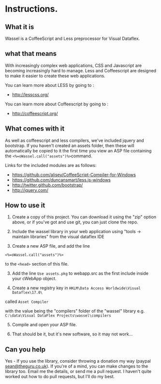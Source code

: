 Instructions. 
==============

What it is
----------
Wassel is a CoffeeScript and Less preprocessor for Visual Dataflex. 

what that means
----------
With increasingly complex web applications, CSS and Javascript are becoming increasingly hard to manage. Less and Coffeescript are designed to make it easier to create these web applications. 

You can learn more about LESS by going to : 
- http://lesscss.org/

You can learn more about Coffeescript by going to : 
- http://coffeescript.org/


What comes with it
----------
As well as coffeescript and less compilers, we've included jquery and bootstrap. If you haven't created an assets folder, then these will automatically be copied to it the first time you view an ASP file containing the `<%=oWassel.call("assets")%>`command. 

Links for the included modules are as follows: 

-  https://github.com/alisey/CoffeeScript-Compiler-for-Windows
-  https://github.com/duncansmart/less.js-windows
-  http://twitter.github.com/bootstrap/
-  http://jquery.com/

How to use it
----------
1) Create a copy of this project. You can download it using the "zip" option above, or if you've got and use git, you can just clone the repo. 

2) Include the wassel library in your web application using "tools -> maintain libraries" from the visual dataflex IDE

3) Create a new ASP file, and add the line 

`
<%=oWassel.call("assets")%>
`

to the `<head>` section of this file. 

3) Add the line `Use assets.pkg` to webapp.src as the first include inside your cWebApp object.

4) Create a new registry key in 
  `HKLM\Data Access Worldwide\Visual Dataflex\17.0\`

called
  `Asset Compiler`

with the value being the "compilers" folder of the "wassel" library 
  e.g. `C:\data\Visual DataFlex Projects\wassel\compilers`


5) Compile and open your ASP file. 

6) That should be it, but it's new software, so it may not work...


Can you help
----------
Yes - If you use the library, consider throwing a donation my way (paypal sean@theguru.co.uk). If you're of a mind, you can make changes to the library too. Email me the details, or send me a pull request. I haven't quite worked out how to do pull requests, but I'll do my best. 

